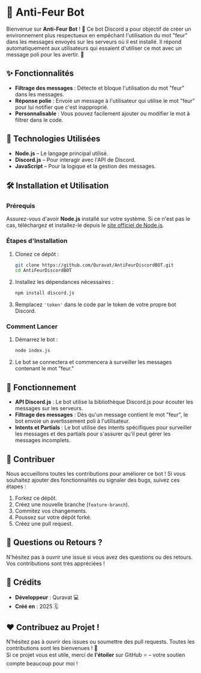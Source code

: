 # 🚫 Anti-Feur Bot

Bienvenue sur **Anti-Feur Bot** ! 🎉 Ce bot Discord a pour objectif de créer un environnement plus respectueux en empêchant l'utilisation du mot "feur" dans les messages envoyés sur les serveurs où il est installé. Il répond automatiquement aux utilisateurs qui essaient d'utiliser ce mot avec un message poli pour les avertir. 🌟

## ✨ Fonctionnalités

- **Filtrage des messages** : Détecte et bloque l'utilisation du mot "feur" dans les messages.
- **Réponse polie** : Envoie un message à l'utilisateur qui utilise le mot "feur" pour lui notifier que c'est inapproprié.
- **Personnalisable** : Vous pouvez facilement ajouter ou modifier le mot à filtrer dans le code.

## 🔧 Technologies Utilisées

- **Node.js** – Le langage principal utilisé.
- **Discord.js** – Pour interagir avec l'API de Discord.
- **JavaScript** – Pour la logique et la gestion des messages.

## 🛠️ Installation et Utilisation

### Prérequis

Assurez-vous d'avoir **Node.js** installé sur votre système. Si ce n'est pas le cas, téléchargez et installez-le depuis le [site officiel de Node.js](https://nodejs.org/).

### Étapes d'Installation

1. Clonez ce dépôt :
   ```bash
   git clone https://github.com/Quravat/AntiFeurDiscordBOT.git
   cd AntiFeurDiscordBOT
   ```

2. Installez les dépendances nécessaires :
   ```bash
   npm install discord.js
   ```

3. Remplacez `'token'` dans le code par le token de votre propre bot Discord.

### Comment Lancer

1. Démarrez le bot :
   ```bash
   node index.js
   ```

2. Le bot se connectera et commencera à surveiller les messages contenant le mot "feur."

## 📝 Fonctionnement

- **API Discord.js** : Le bot utilise la bibliothèque Discord.js pour écouter les messages sur les serveurs.
- **Filtrage des messages** : Dès qu'un message contient le mot "feur", le bot envoie un avertissement poli à l'utilisateur.
- **Intents et Partials** : Le bot utilise des intents spécifiques pour surveiller les messages et des partials pour s'assurer qu'il peut gérer les messages incomplets.

## 🤝 Contribuer

Nous accueillons toutes les contributions pour améliorer ce bot ! Si vous souhaitez ajouter des fonctionnalités ou signaler des bugs, suivez ces étapes :

1. Forkez ce dépôt.
2. Créez une nouvelle branche (`feature-branch`).
3. Commitez vos changements.
4. Poussez sur votre dépôt forké.
5. Créez une pull request.

## 💬 Questions ou Retours ?

N'hésitez pas à ouvrir une issue si vous avez des questions ou des retours. Vos contributions sont très appréciées !

## 📝 Crédits

- **Développeur** : Quravat 💻  
- **Créé en** : 2025 🗓️  

## ❤️ Contribuez au Projet !

N'hésitez pas à ouvrir des issues ou soumettre des pull requests. Toutes les contributions sont les bienvenues ! 🙌  
Si ce projet vous est utile, merci de **l'étoiler** sur GitHub ⭐ – votre soutien compte beaucoup pour moi !  